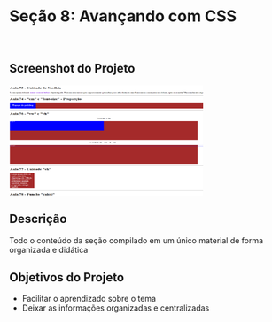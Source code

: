 # Seção 8: Avançando com CSS
<br>

## Screenshot do Projeto
<img align="center" width="350" height="200" alt="Imagem Final do projeto" src="https://github.com/noe-martins/Avancando_CSS_CursoFrontEnd_SerlivCursos/blob/main/img/Screenshot%20-%20Avancando%20no%20CSS.png">

## Descrição
<p>Todo o conteúdo da seção compilado em um único material de forma organizada e didática</p>

## Objetivos do Projeto
<ul>
  <li>Facilitar o aprendizado sobre o tema</li>
  <li>Deixar as informações organizadas e centralizadas</li>
</ul>
